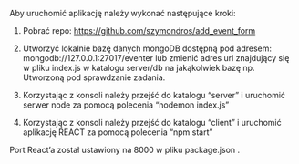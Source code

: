 
Aby uruchomić aplikację należy wykonać następujące kroki:

1. Pobrać repo: https://github.com/szymondros/add_event_form

2. Utworzyć lokalnie bazę danych mongoDB dostępną pod adresem: mongodb://127.0.0.1:27017/eventer 
lub zmienić adres url znajdujący się w pliku index.js w katalogu server/db na jakąkolwiek bazę np. Utworzoną pod sprawdzanie zadania.
3. Korzystając z konsoli należy przejść do katalogu “server” i uruchomić serwer node za pomocą polecenia “nodemon index.js”
4. Korzystając z konsoli należy przejść do katalogu “client” i uruchomić aplikację REACT za pomocą polecenia “npm start”

Port React’a został ustawiony na 8000 w pliku package.json .
